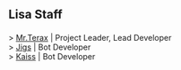 ## Lisa Staff<p>

\> [Mr.Terax](https://github.com/MrTeraxYT/) | Project Leader, Lead Developer<br>
\> [Jigs](https://github.com/heri0nd3) | Bot Developer<br>
\> [Kaiss](https://github.com/heyimKaiss) | Bot Developer<br>
